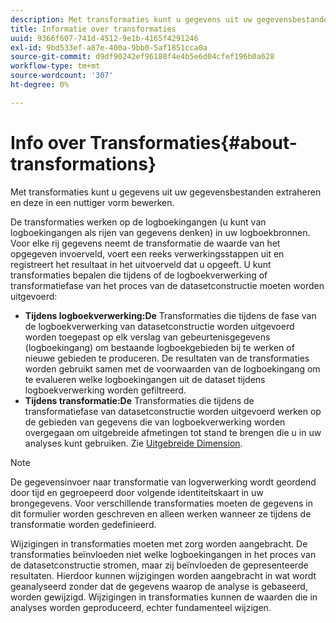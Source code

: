 ```yaml
---
description: Met transformaties kunt u gegevens uit uw gegevensbestanden extraheren en deze in een nuttiger vorm bewerken.
title: Informatie over transformaties
uuid: 9366f607-741d-4512-9e1b-4165f4291246
exl-id: 9bd533ef-a87e-400a-9bb0-5af1851cca0a
source-git-commit: d9df90242ef96188f4e4b5e6d04cfef196b0a628
workflow-type: tm+mt
source-wordcount: '307'
ht-degree: 0%

---
```


# Info over Transformaties{#about-transformations}

Met transformaties kunt u gegevens uit uw gegevensbestanden extraheren en deze in een nuttiger vorm bewerken.

De transformaties werken op de logboekingangen (u kunt van logboekingangen als rijen van gegevens denken) in uw logboekbronnen. Voor elke rij gegevens neemt de transformatie de waarde van het opgegeven invoerveld, voert een reeks verwerkingsstappen uit en registreert het resultaat in het uitvoerveld dat u opgeeft. U kunt transformaties bepalen die tijdens of de logboekverwerking of transformatiefase van het proces van de datasetconstructie moeten worden uitgevoerd:

* **Tijdens logboekverwerking:De** Transformaties die tijdens de fase van de logboekverwerking van datasetconstructie worden uitgevoerd worden toegepast op elk verslag van gebeurtenisgegevens (logboekingang) om bestaande logboekgebieden bij te werken of nieuwe gebieden te produceren. De resultaten van de transformaties worden gebruikt samen met de voorwaarden van de logboekingang om te evalueren welke logboekingangen uit de dataset tijdens logboekverwerking worden gefiltreerd.
* **Tijdens transformatie:De** Transformaties die tijdens de transformatiefase van datasetconstructie worden uitgevoerd werken op de gebieden van gegevens die van logboekverwerking worden overgegaan om uitgebreide afmetingen tot stand te brengen die u in uw analyses kunt gebruiken. Zie [Uitgebreide Dimension](../../../home/c-dataset-const-proc/c-ex-dim/c-abt-ex-dim.md).

>[!NOTE]
>
>De gegevensinvoer naar transformatie van logverwerking wordt geordend door tijd en gegroepeerd door volgende identiteitskaart in uw brongegevens. Voor verschillende transformaties moeten de gegevens in dit formulier worden geschreven en alleen werken wanneer ze tijdens de transformatie worden gedefinieerd.

Wijzigingen in transformaties moeten met zorg worden aangebracht. De transformaties beïnvloeden niet welke logboekingangen in het proces van de datasetconstructie stromen, maar zij beïnvloeden de gepresenteerde resultaten. Hierdoor kunnen wijzigingen worden aangebracht in wat wordt geanalyseerd zonder dat de gegevens waarop de analyse is gebaseerd, worden gewijzigd. Wijzigingen in transformaties kunnen de waarden die in analyses worden geproduceerd, echter fundamenteel wijzigen.
